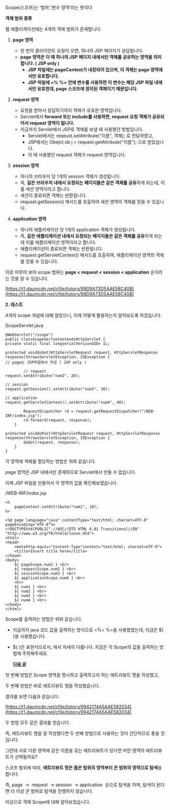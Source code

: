 Scope(스코프)는 ‘범위’,’변수 영역’라는 뜻이다

**객체 범위 종류**

웹 애플리케이션에는 4개의 객체 범위가 존재합니다.

1. **page 영역**
    - 한 번의 클라이언트 요청이 오면, 하나의 JSP 페이지가 응답됩니다.
    - **page 영역은 이 때 하나의 JSP 페이지 내에서만 객체를 공유하는 영역을 의미합니다. ( JSP only )**
        - **JSP 파일에는 pageContext가 내장되어 있으며, 이 객체는 page 영역에서만 유효합니다.**
        - **JSP 파일에 <% %> 안에 변수를 사용하면 이 변수는 해당 JSP 파일 내에서만 유효한데, page 스코프에 정의된 객체이기 때문입니다.**
        
2. **request 영역**
    - 요청을 받아서 응답하기까지 객체가 유효한 영역입니다.
    - Servlet에서 **forward 또는 include를 사용하면, request 요청 객체가 공유되어서 request 영역이 됩니다.**
    - 지금까지 Servlet에서 JSP로 객체를 보낼 때 사용했던 방법입니다.
        - Servlet에서는 reqeust.setAttribute("이름", 객체); 로 전달하였고,
        - JSP에서는 Obejct ob j = request.getAttribute("이름"); 으로 받았습니다.
        - 이 때 사용했던 request 객체가 request 영역입니다.
        
3. **session 영역**
    - 하나의 브라우저 당 1개의 session 객체가 생성됩니다.
    - 즉, **같은 브라우저 내에서 요청되는 페이지들은 같은 객체를 공유**하게 되는데, 이를 세션 영역이라고 합니다.
    - 세션이 종료되면 객체는 반환됩니다.
    - requset.getSession() 메서드를 호출하여 세션 영역의 객체를 얻을 수 있습니다.
    
4. **application 영역**
    - 하나의 애플리케이션 당 1개의 application 객체가 생성됩니다.
    - 즉, **같은 애플리케이션 내에서 요청되는 페이지들은 같은 객체를 공유**하게 되는데 이를 애플리케이션 영역이라고 합니다.
    - 애플리케이션이 종료되면 객체는 반환됩니다.
    - request.getServletContext() 메서드를 호출하여, 애플리케이션 영역의 객체를 얻을 수 있습니다.
    

이로 미루어 보아 scope 범위는 **page < request < session < application** 순이라는 것을 알 수 있습니다.

[https://t1.daumcdn.net/cfile/tistory/99D9A73D5AAE58C40B](https://t1.daumcdn.net/cfile/tistory/99D9A73D5AAE58C40B)

**2. 테스트**

4개의 scope 개념에 대해 알았으니, 이제 어떻게 활용하는지 알아보도록 하겠습니다.

ScopeServlet.java

```
@WebServlet("/scope")
public classScopeSerlvetextendsHttpServlet {
private static final longserialVersionUID= 1L;

protected voiddoGet(HttpServletRequest request, HttpServletResponse response)throwsServletException, IOException {
// page는 JSP파일에서 작성 ( JSP only )

        // request
request.setAttribute("num2", 20);

// session
request.getSession().setAttribute("num3", 30);

// application
request.getServletContext().setAttribute("num4", 40);

        RequestDispatcher rd = request.getRequestDispatcher("/WEB-INF/index.jsp");
        rd.forward(request, response);
    }

protected voiddoPost(HttpServletRequest request, HttpServletResponse response)throwsServletException, IOException {
        doGet(request, response);
    }
}
```

각 영역에 객체를 할당하는 방법은 위와 같습니다.

page 영역은 JSP 내에서만 존재하므로 Servlet에서 만들 수 없습니다.

이제 JSP 파일을 만들어서 각 영역의 값을 확인해보겠습니다.

/WEB-INF/index.jsp

```
<%
    pageContext.setAttribute("num1", 10);
%>

<%@ page language="java" contentType="text/html; charset=UTF-8"
pageEncoding="UTF-8"%>
<!DOCTYPEhtmlPUBLIC"-//W3C//DTD HTML 4.01 Transitional//EN" "http://www.w3.org/TR/html4/loose.dtd">
<html>
<head>
    <metahttp-equiv="Content-Type"content="text/html; charset=UTF-8">
    <title>Insert title here</title>
</head>
<body>
    ${ pageScope.num1 } <br>
    ${ requestScope.num2 } <br>
    ${ sessionScope.num3 } <br>
    ${ applicationScope.num4 } <br>
    <hr>
    ${ num1 } <br>
    ${ num2 } <br>
    ${ num3 } <br>
    ${ num4 } <br>
</body>
</html>
```

Scope를 출력하는 방법은 위와 같습니다.

- 지금까지 java 코드 값을 출력하는 방식으로 <%= %>을 사용했었는데, 지금은 ${ }을 사용했습니다.
- ${ }은 표현식으로서, 에서 자세히 다룹니다. 지금은 각 Scope의 값을 출력하는 방법에 주목해주세요.
    
    **[다음 글](https://victorydntmd.tistory.com/156)**
    

첫 번째 방법은 Scope 영역을 명시하고 출력하고자 하는 애트리뷰트 명을 작성했고,

두 번째 방법은 바로 애트리뷰트 명을 작성했습니다.

결과를 보면 다음과 같습니다.

[https://t1.daumcdn.net/cfile/tistory/9942174A5AAE582034](https://t1.daumcdn.net/cfile/tistory/9942174A5AAE582034)

두 방법 모두 같은 결과를 얻습니다.

즉, 애트리뷰트 명을 잘 작성했다면 두 번째 방법으로 사용하는 것이 간단하므로 좋을 것입니다.

그런데 서로 다른 영역에 같은 이름을 갖는 애트리뷰트가 있다면 어떤 영역의 애트리뷰트가 선택될까요?

스코프 범위에 따라, **애트리뷰트 명은 좁은 범위의 영역부터 큰 범위의 영역으로 탐색**을 합니다.

즉, page  ->  request  -> session  -> application  순으로 탐색을 하며, 탐색이 된다면 더 이상 큰 범위로 탐색을 진행하지 않습니다.

이상으로 객체 Scope에 대해 알아보았습니다.
